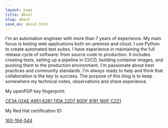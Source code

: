```yaml
---
layout: page
title: About
slug: about
save_as: about.html
---
```


I'm an automation engineer with more than 7 years of experience. My main focus is testing web
applications both on-premise and cloud. I use Python to create automated test suites. I have
experience in maintaining the full release cycle of software: from source code to production.
It includes creating tests, setting up a pipeline in CI/CD, building container images, and pushing
them to the production environment. I'm passionate about best practices and community standards.
I'm always ready to help and think that collaboration is the key to success.
The purpose of this blog is to keep somewhere my technical notes, observations and share experience.

My openPGP key fingerprint:

[CE3A 02AE A951 62B1 11DA  22D7 80DF 8191 160F C221]({static}/assets/0x160FC221_public.asc)

My Red Hat certification ID:

[160-194-544](https://rhtapps.redhat.com/verify/?certId=160-194-544)
